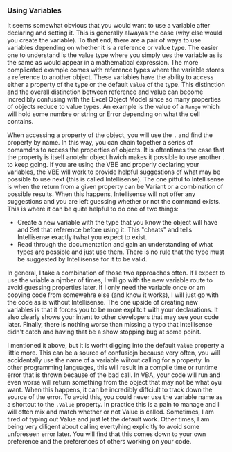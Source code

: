 ### Using Variables

It seems somewhat obvious that you would want to use a variable after declaring and setting it. This is generally alwayas the case (why else would you create the variable). To that end, there are a pair of ways to use variables depending on whether it is a reference or value type. The easier one to understand is the value type where you simply ues the variable as is the same as would appear in a mathematical expression. The more complicated example comes with reference types where the variable stores a reference to another object. These variables have the ability to access either a property of the type or the default `Value` of the type. This distinction and the overall distinction between reference and value can become incredibly confusing with the Excel Object Model since so many properties of objects reduce to value types. An example is the value of a `Range` which will hold some numbre or string or Error depending on what the cell contains.

When accessing a property of the object, you will use the `.` and find the property by name. In this way, you can chain together a series of comamdns to access the properties of objects. It is oftentimes the case that the property is itself anotehr object hwich makes it possible to use another `.` to keep going. If you are using the VBE and properly declaring your variables, the VBE will work to provide helpful suggestions of what may be possible to use next (this is called Intellisense). The one pitful to Intellisense is when the return from a given property can be Variant or a combination of possible results. When this happens, Intellisense will not offer any suggestions and you are left guessing whether or not the command exists. This is where it can be quite helpful to do one of two things:

- Create a new variable with the type that you know the object will have and Set that reference before using it. This "cheats" and tells Intellisense exactly twhat you expect to exist.
- Read through the documentation and gain an understanding of what types are possible and just use them. There is no rule that the type must be suggested by Intellisense for it to be valid.

In general, I take a combination of those two approaches often. If I expect to use the vriable a njmber of times, I will go with the new variable route to avoid guessing properties later. If I only need the variable once or am copying code from somewehre else (and know it works), I will just go with the code as is without Intellisense. The one upside of creating new variables is that it forces you to be more explitcit with your declarations. It also clearly shows your intent to other developers that may see your code later. Finally, there is nothing worse than missing a typo that Intellisense didn't catch and having that be a show stopping bug at some poinit.

I mentioned it above, but it is worht digging into the default `Value` property a little more. This can be a source of confusiojn because very often, you will accidentally use the name of a variable wiitout calling for a property. In other programming languages, this will result in a compile time or runtime error that is thrown because of the bad call. In VBA, your code will run and even worse will return something from the object that may not be what oyu want. When this happens, it can be incredibly diffciult to track down the source of the error. To avoid this, you could never use the variable name as a shortcut to the `.Value` property. In practice this is a pain to manage and I will often mix and match whether or not Value is called. Sometimes, I am tired of typing out Value and just let the default work. Other times, I am being very diligent about calling evertyhing explicitly to avoid some unforeseen error later. You will find that this comes down to your own preference and the preferences of others working on your code.
